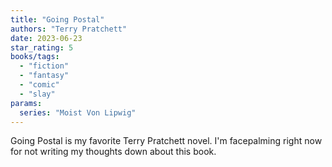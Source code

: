 ```yaml
---
title: "Going Postal"
authors: "Terry Pratchett"
date: 2023-06-23
star_rating: 5
books/tags:
  - "fiction"
  - "fantasy"
  - "comic"
  - "slay"
params:
  series: "Moist Von Lipwig"
---
```


Going Postal is my favorite Terry Pratchett novel. I'm facepalming right now for
not writing my thoughts down about this book.

<!--more-->
